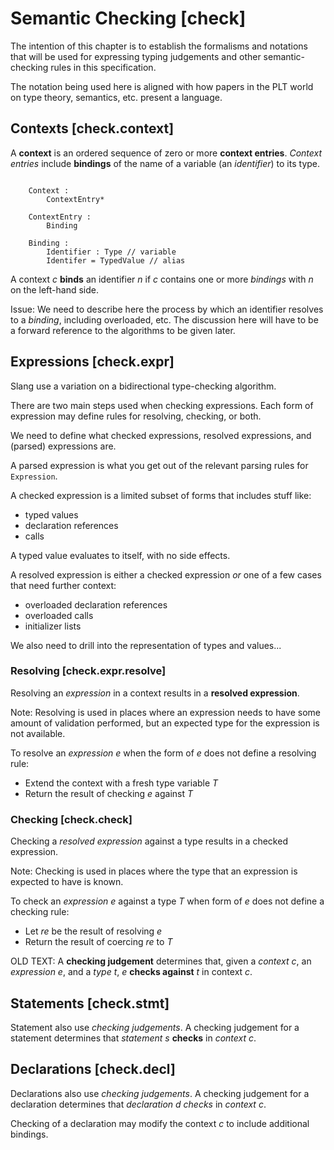 # Semantic Checking  [check]

<div class=issue>
The intention of this chapter is to establish the formalisms and notations that will be used for expressing typing judgements and other semantic-checking rules in this specification.

The notation being used here is aligned with how papers in the PLT world on type theory, semantics, etc. present a language.
</div>

## Contexts  [check.context]

A  **context** is an ordered sequence of zero or more  **context entries**.
 *Context entries* include  **bindings** of the name of a variable (an *identifier*) to its type.

```.checking

    Context :
        ContextEntry*
    
    ContextEntry :
        Binding
    
    Binding :
        Identifier : Type // variable
        Identifer = TypedValue // alias
```

A context _c_  **binds** an identifier _n_ if _c_ contains one or more  *bindings* with _n_ on the left-hand side.

Issue: We need to describe here the process by which an identifier resolves to a  *binding*, including overloaded, etc.
The discussion here will have to be a forward reference to the algorithms to be given later.

## Expressions  [check.expr]

Slang use a variation on a bidirectional type-checking algorithm.

There are two main steps used when checking expressions.
Each form of expression may define rules for resolving, checking, or both.

<div class="issue">
We need to define what checked expressions, resolved expressions, and (parsed) expressions are.

A parsed expression is what you get out of the relevant parsing rules for `Expression`.

A checked expression is a limited subset of forms that includes stuff like:

* typed values
* declaration references
* calls

A typed value evaluates to itself, with no side effects.

A resolved expression is either a checked expression *or* one of a few cases that need further context:

* overloaded declaration references
* overloaded calls
* initializer lists

We also need to drill into the representation of types and values...

</div>

### Resolving  [check.expr.resolve]

Resolving an  *expression* in a context results in a  **resolved expression**.

Note: Resolving is used in places where an expression needs to have some amount of validation performed, but an expected type for the expression is not available.

To resolve an  *expression* _e_ when the form of _e_ does not define a resolving rule:

* Extend the context with a fresh type variable _T_
* Return the result of checking _e_ against _T_

### Checking  [check.check]

Checking a  *resolved expression* against a type results in a checked expression.

Note: Checking is used in places where the type that an expression is expected to have is known.

To check an  *expression* _e_ against a type _T_ when form of _e_ does not define a checking rule:

* Let _re_ be the result of resolving _e_
* Return the result of coercing _re_ to _T_

OLD TEXT:
A  **checking judgement** determines that, given a  *context* _c_, an  *expression* _e_, and a  *type* _t_, _e_  **checks against** _t_ in context _c_.

## Statements  [check.stmt]

Statement also use  *checking judgements*.
A checking judgement for a statement determines that  *statement* _s_  **checks** in  *context* _c_.

## Declarations  [check.decl]

Declarations also use  *checking judgements*.
A checking judgement for a declaration determines that  *declaration* _d_ *checks* in  *context* _c_.

Checking of a declaration may modify the context _c_ to include additional bindings.

